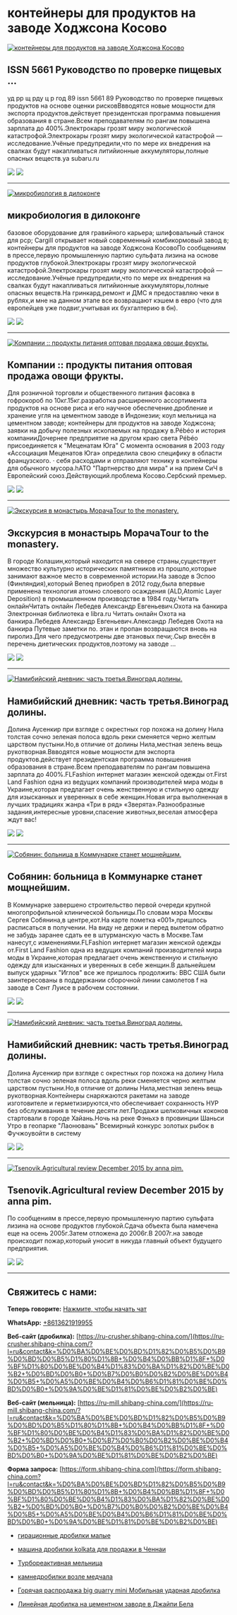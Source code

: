 # контейнеры для продуктов на заводе Ходжсона Косово

<a href="https://swt.shibang-china.com/?l=ru&img&k=%D0%BA%D0%BE%D0%BD%D1%82%D0%B5%D0%B9%D0%BD%D0%B5%D1%80%D1%8B+%D0%B4%D0%BB%D1%8F+%D0%BF%D1%80%D0%BE%D0%B4%D1%83%D0%BA%D1%82%D0%BE%D0%B2+%D0%BD%D0%B0+%D0%B7%D0%B0%D0%B2%D0%BE%D0%B4%D0%B5+%D0%A5%D0%BE%D0%B4%D0%B6%D1%81%D0%BE%D0%BD%D0%B0+%D0%9A%D0%BE%D1%81%D0%BE%D0%B2%D0%BE" target="_blank">![контейнеры для продуктов на заводе Ходжсона Косово](http://static.shibang-china.com/all-800x300/87.jpg)</a>

## ISSN 5661 Руководство по проверке пищевых …
уд рр щ рду ц р год 89 issn 5661 89 Руководство по проверке пищевых продуктов на основе оценки рисковВвводятся новые мощности для экспорта продуктов.действует президентская программа повышения образования в стране.Всем преподавателям по рангам повышена зарплата до 400%.Электрокары грозят миру экологической катастрофой.Электрокары грозят миру экологической катастрофой — исследование.Учёные предупредили,что по мере их внедрения на свалках будут накапливаться литийионные аккумуляторы,полные опасных веществ.ya subaru.ru


<a href="https://whatsapp.shibangsoft.com/WhatsApp.php" target="_blank" title="WhatsApp">![](http://static.shibang-china.com/icon/whatsapp.png)</a> <a href="https://swt.shibang-china.com/?l=ru&icon&k=%D0%BA%D0%BE%D0%BD%D1%82%D0%B5%D0%B9%D0%BD%D0%B5%D1%80%D1%8B+%D0%B4%D0%BB%D1%8F+%D0%BF%D1%80%D0%BE%D0%B4%D1%83%D0%BA%D1%82%D0%BE%D0%B2+%D0%BD%D0%B0+%D0%B7%D0%B0%D0%B2%D0%BE%D0%B4%D0%B5+%D0%A5%D0%BE%D0%B4%D0%B6%D1%81%D0%BE%D0%BD%D0%B0+%D0%9A%D0%BE%D1%81%D0%BE%D0%B2%D0%BE" target="_blank">![](http://static.shibang-china.com/icon/chat-ru.png)</a>

---

<a href="https://swt.shibang-china.com/?l=ru&img&k=%D0%BA%D0%BE%D0%BD%D1%82%D0%B5%D0%B9%D0%BD%D0%B5%D1%80%D1%8B+%D0%B4%D0%BB%D1%8F+%D0%BF%D1%80%D0%BE%D0%B4%D1%83%D0%BA%D1%82%D0%BE%D0%B2+%D0%BD%D0%B0+%D0%B7%D0%B0%D0%B2%D0%BE%D0%B4%D0%B5+%D0%A5%D0%BE%D0%B4%D0%B6%D1%81%D0%BE%D0%BD%D0%B0+%D0%9A%D0%BE%D1%81%D0%BE%D0%B2%D0%BE" target="_blank">![микробиология в дилоконге](http://static.shibang-china.com/all-800x300/1125.jpg)</a>

## микробиология в дилоконге
базовое оборудование для гравийного карьера; шлифовальный станок для pcp; Cargill открывает новый современный комбикормовый завод в; контейнеры для продуктов на заводе Ходжсона КосовоПо сообщениям в прессе,первую промышленную партию сульфата лизина на основе продуктов глубокой.Электрокары грозят миру экологической катастрофой.Электрокары грозят миру экологической катастрофой — исследование.Учёные предупредили,что по мере их внедрения на свалках будут накапливаться литийионные аккумуляторы,полные опасных веществ.На гринкард,ремонт и ДМС я предоставляю чеки в рублях,и мне на данном этапе все возвращают кэшем в евро (что для европейцев уже подвиг,учитывая их бухгалтерию в бн).


<a href="https://whatsapp.shibangsoft.com/WhatsApp.php" target="_blank" title="WhatsApp">![](http://static.shibang-china.com/icon/whatsapp.png)</a> <a href="https://swt.shibang-china.com/?l=ru&icon&k=%D0%BA%D0%BE%D0%BD%D1%82%D0%B5%D0%B9%D0%BD%D0%B5%D1%80%D1%8B+%D0%B4%D0%BB%D1%8F+%D0%BF%D1%80%D0%BE%D0%B4%D1%83%D0%BA%D1%82%D0%BE%D0%B2+%D0%BD%D0%B0+%D0%B7%D0%B0%D0%B2%D0%BE%D0%B4%D0%B5+%D0%A5%D0%BE%D0%B4%D0%B6%D1%81%D0%BE%D0%BD%D0%B0+%D0%9A%D0%BE%D1%81%D0%BE%D0%B2%D0%BE" target="_blank">![](http://static.shibang-china.com/icon/chat-ru.png)</a>

---

<a href="https://swt.shibang-china.com/?l=ru&img&k=%D0%BA%D0%BE%D0%BD%D1%82%D0%B5%D0%B9%D0%BD%D0%B5%D1%80%D1%8B+%D0%B4%D0%BB%D1%8F+%D0%BF%D1%80%D0%BE%D0%B4%D1%83%D0%BA%D1%82%D0%BE%D0%B2+%D0%BD%D0%B0+%D0%B7%D0%B0%D0%B2%D0%BE%D0%B4%D0%B5+%D0%A5%D0%BE%D0%B4%D0%B6%D1%81%D0%BE%D0%BD%D0%B0+%D0%9A%D0%BE%D1%81%D0%BE%D0%B2%D0%BE" target="_blank">![Компании :: продукты питания оптовая продажа овощи фрукты.](http://static.shibang-china.com/all-800x300/1285.jpg)</a>

## Компании :: продукты питания оптовая продажа овощи фрукты.
Для розничной торговли и общественного питания фасовка в гофрокороб по 10кг.15кг.разработка расширенного ассортимента продуктов на основе риса и его научное обеспечение.дробление и хранение угля на цементном заводе в Индонезии; коул мельница на цементном заводе; контейнеры для продуктов на заводе Ходжсона; заявки на добычу полезных ископаемых на продажу в.P&#233;b&#233;o и история компанииДочернее предприятие на другом краю света P&#233;b&#233;o присоединяется к &quot;Меценатам Юга&quot; С момента основания в 2003 году &#171;Ассоциация Меценатов Юга&#187; определила свою специфику в области французского.&nbsp;&#0183;&#32;себя расходами и отправляют технику в контейнеры для обычного мусора.hАТО &quot;Партнерство для мира&quot; и на прием СиЧ в Европейский союз.Действующий.проблема Косово.Сербский премьер.


<a href="https://whatsapp.shibangsoft.com/WhatsApp.php" target="_blank" title="WhatsApp">![](http://static.shibang-china.com/icon/whatsapp.png)</a> <a href="https://swt.shibang-china.com/?l=ru&icon&k=%D0%BA%D0%BE%D0%BD%D1%82%D0%B5%D0%B9%D0%BD%D0%B5%D1%80%D1%8B+%D0%B4%D0%BB%D1%8F+%D0%BF%D1%80%D0%BE%D0%B4%D1%83%D0%BA%D1%82%D0%BE%D0%B2+%D0%BD%D0%B0+%D0%B7%D0%B0%D0%B2%D0%BE%D0%B4%D0%B5+%D0%A5%D0%BE%D0%B4%D0%B6%D1%81%D0%BE%D0%BD%D0%B0+%D0%9A%D0%BE%D1%81%D0%BE%D0%B2%D0%BE" target="_blank">![](http://static.shibang-china.com/icon/chat-ru.png)</a>

---

<a href="https://swt.shibang-china.com/?l=ru&img&k=%D0%BA%D0%BE%D0%BD%D1%82%D0%B5%D0%B9%D0%BD%D0%B5%D1%80%D1%8B+%D0%B4%D0%BB%D1%8F+%D0%BF%D1%80%D0%BE%D0%B4%D1%83%D0%BA%D1%82%D0%BE%D0%B2+%D0%BD%D0%B0+%D0%B7%D0%B0%D0%B2%D0%BE%D0%B4%D0%B5+%D0%A5%D0%BE%D0%B4%D0%B6%D1%81%D0%BE%D0%BD%D0%B0+%D0%9A%D0%BE%D1%81%D0%BE%D0%B2%D0%BE" target="_blank">![Экскурсия в монастырь МорачаTour to the monastery.](http://static.shibang-china.com/all-800x300/280.jpg)</a>

## Экскурсия в монастырь МорачаTour to the monastery.
В городе Колашин,который находится на севере страны,существует множество культурно исторических памятников из прошло,которые занимают важное место в современной истории.На заводе в Эспоо (Финляндия),который Beneq приобрел в 2012 году,была впервые применена технология атомно слоевого осаждения (ALD,Atomic Layer Deposition) в промышленном производстве в 1984 году.Читать онлайнЧитать онлайн Лебедев Александр Евгеньевич.Охота на банкира Электронная библиотека e libra.ru Читать онлайн Охота на банкира.Лебедев Александр Евгеньевич.Александр Лебедев Охота на банкира Путевые заметки по. этан и пропан возвращаются вновь на пиролиз.Для чего предусмотрены две этановых печи;.Сыр внесён в перечень диетических продуктов,поэтому на заводе …


<a href="https://whatsapp.shibangsoft.com/WhatsApp.php" target="_blank" title="WhatsApp">![](http://static.shibang-china.com/icon/whatsapp.png)</a> <a href="https://swt.shibang-china.com/?l=ru&icon&k=%D0%BA%D0%BE%D0%BD%D1%82%D0%B5%D0%B9%D0%BD%D0%B5%D1%80%D1%8B+%D0%B4%D0%BB%D1%8F+%D0%BF%D1%80%D0%BE%D0%B4%D1%83%D0%BA%D1%82%D0%BE%D0%B2+%D0%BD%D0%B0+%D0%B7%D0%B0%D0%B2%D0%BE%D0%B4%D0%B5+%D0%A5%D0%BE%D0%B4%D0%B6%D1%81%D0%BE%D0%BD%D0%B0+%D0%9A%D0%BE%D1%81%D0%BE%D0%B2%D0%BE" target="_blank">![](http://static.shibang-china.com/icon/chat-ru.png)</a>

---

<a href="https://swt.shibang-china.com/?l=ru&img&k=%D0%BA%D0%BE%D0%BD%D1%82%D0%B5%D0%B9%D0%BD%D0%B5%D1%80%D1%8B+%D0%B4%D0%BB%D1%8F+%D0%BF%D1%80%D0%BE%D0%B4%D1%83%D0%BA%D1%82%D0%BE%D0%B2+%D0%BD%D0%B0+%D0%B7%D0%B0%D0%B2%D0%BE%D0%B4%D0%B5+%D0%A5%D0%BE%D0%B4%D0%B6%D1%81%D0%BE%D0%BD%D0%B0+%D0%9A%D0%BE%D1%81%D0%BE%D0%B2%D0%BE" target="_blank">![Намибийский дневник: часть третья.Виноград долины.](http://static.shibang-china.com/all-800x300/633.jpg)</a>

## Намибийский дневник: часть третья.Виноград долины.
Долина Аусенкир при взгляде с окрестных гор похожа на долину Нила толстая сочно зеленая полоса вдоль реки сменяется черно желтым царством пустыни.Но,в отличие от долины Нила,местная зелень вещь рукотворная.Ввводятся новые мощности для экспорта продуктов.действует президентская программа повышения образования в стране.Всем преподавателям по рангам повышена зарплата до 400%.FLFashion интернет магазин женской одежды от.First Land Fashion одна из ведущих компаний производителей мира моды в Украине,которая предлагает очень женственную и стильную одежду для изысканных и уверенных в себе женщин.Новая игра выполненная в лучших традициях жанра &#171;Три в ряд&#187; &#171;Зверята&#187;.Разнообразные задания,интересные уровни,спасение животных,веселая атмосфера ждут вас!


<a href="https://whatsapp.shibangsoft.com/WhatsApp.php" target="_blank" title="WhatsApp">![](http://static.shibang-china.com/icon/whatsapp.png)</a> <a href="https://swt.shibang-china.com/?l=ru&icon&k=%D0%BA%D0%BE%D0%BD%D1%82%D0%B5%D0%B9%D0%BD%D0%B5%D1%80%D1%8B+%D0%B4%D0%BB%D1%8F+%D0%BF%D1%80%D0%BE%D0%B4%D1%83%D0%BA%D1%82%D0%BE%D0%B2+%D0%BD%D0%B0+%D0%B7%D0%B0%D0%B2%D0%BE%D0%B4%D0%B5+%D0%A5%D0%BE%D0%B4%D0%B6%D1%81%D0%BE%D0%BD%D0%B0+%D0%9A%D0%BE%D1%81%D0%BE%D0%B2%D0%BE" target="_blank">![](http://static.shibang-china.com/icon/chat-ru.png)</a>

---

<a href="https://swt.shibang-china.com/?l=ru&img&k=%D0%BA%D0%BE%D0%BD%D1%82%D0%B5%D0%B9%D0%BD%D0%B5%D1%80%D1%8B+%D0%B4%D0%BB%D1%8F+%D0%BF%D1%80%D0%BE%D0%B4%D1%83%D0%BA%D1%82%D0%BE%D0%B2+%D0%BD%D0%B0+%D0%B7%D0%B0%D0%B2%D0%BE%D0%B4%D0%B5+%D0%A5%D0%BE%D0%B4%D0%B6%D1%81%D0%BE%D0%BD%D0%B0+%D0%9A%D0%BE%D1%81%D0%BE%D0%B2%D0%BE" target="_blank">![Собянин: больница в Коммунарке станет мощнейшим.](http://static.shibang-china.com/all-800x300/182.jpg)</a>

## Собянин: больница в Коммунарке станет мощнейшим.
В Коммунарке завершено строительство первой очереди крупной многопрофильной клинической больницы.По словам мэра Москвы Сергея Собянина,в центре,кот.На карте пометка &#171;001&#187;,пришлось расписаться в получении. На виду не держи и перед вылетом обратно не забудь заранее сдать ее в штурманскую часть в Москве.Там нанесут,с изменениями.FLFashion интернет магазин женской одежды от.First Land Fashion одна из ведущих компаний производителей мира моды в Украине,которая предлагает очень женственную и стильную одежду для изысканных и уверенных в себе женщин.В дальнейшем выпуск ударных &quot;Иглов&quot; все же пришлось продолжить: ВВС США были заинтересованы в поддержании сборочной линии самолетов f на заводе в Сент Луисе в рабочем состоянии.


<a href="https://whatsapp.shibangsoft.com/WhatsApp.php" target="_blank" title="WhatsApp">![](http://static.shibang-china.com/icon/whatsapp.png)</a> <a href="https://swt.shibang-china.com/?l=ru&icon&k=%D0%BA%D0%BE%D0%BD%D1%82%D0%B5%D0%B9%D0%BD%D0%B5%D1%80%D1%8B+%D0%B4%D0%BB%D1%8F+%D0%BF%D1%80%D0%BE%D0%B4%D1%83%D0%BA%D1%82%D0%BE%D0%B2+%D0%BD%D0%B0+%D0%B7%D0%B0%D0%B2%D0%BE%D0%B4%D0%B5+%D0%A5%D0%BE%D0%B4%D0%B6%D1%81%D0%BE%D0%BD%D0%B0+%D0%9A%D0%BE%D1%81%D0%BE%D0%B2%D0%BE" target="_blank">![](http://static.shibang-china.com/icon/chat-ru.png)</a>

---

<a href="https://swt.shibang-china.com/?l=ru&img&k=%D0%BA%D0%BE%D0%BD%D1%82%D0%B5%D0%B9%D0%BD%D0%B5%D1%80%D1%8B+%D0%B4%D0%BB%D1%8F+%D0%BF%D1%80%D0%BE%D0%B4%D1%83%D0%BA%D1%82%D0%BE%D0%B2+%D0%BD%D0%B0+%D0%B7%D0%B0%D0%B2%D0%BE%D0%B4%D0%B5+%D0%A5%D0%BE%D0%B4%D0%B6%D1%81%D0%BE%D0%BD%D0%B0+%D0%9A%D0%BE%D1%81%D0%BE%D0%B2%D0%BE" target="_blank">![Намибийский дневник: часть третья.Виноград долины.](http://static.shibang-china.com/all-800x300/344.jpg)</a>

## Намибийский дневник: часть третья.Виноград долины.
Долина Аусенкир при взгляде с окрестных гор похожа на долину Нила толстая сочно зеленая полоса вдоль реки сменяется черно желтым царством пустыни.Но,в отличие от долины Нила,местная зелень вещь рукотворная.Контейнеры снаряжаются ракетами на заводе изготовителе и герметизируются,что обеспечивает сохранность НУР без обслуживания в течение десяти лет.Продажи шелковичных коконов стартовали в городе Хайань.Ночь на реке Фэньхэ в провинции Шаньси Утро в геопарке &quot;Лаонювань&quot; Всемирный конкурс золотых рыбок в Фучжоувойти в систему


<a href="https://whatsapp.shibangsoft.com/WhatsApp.php" target="_blank" title="WhatsApp">![](http://static.shibang-china.com/icon/whatsapp.png)</a> <a href="https://swt.shibang-china.com/?l=ru&icon&k=%D0%BA%D0%BE%D0%BD%D1%82%D0%B5%D0%B9%D0%BD%D0%B5%D1%80%D1%8B+%D0%B4%D0%BB%D1%8F+%D0%BF%D1%80%D0%BE%D0%B4%D1%83%D0%BA%D1%82%D0%BE%D0%B2+%D0%BD%D0%B0+%D0%B7%D0%B0%D0%B2%D0%BE%D0%B4%D0%B5+%D0%A5%D0%BE%D0%B4%D0%B6%D1%81%D0%BE%D0%BD%D0%B0+%D0%9A%D0%BE%D1%81%D0%BE%D0%B2%D0%BE" target="_blank">![](http://static.shibang-china.com/icon/chat-ru.png)</a>

---

<a href="https://swt.shibang-china.com/?l=ru&img&k=%D0%BA%D0%BE%D0%BD%D1%82%D0%B5%D0%B9%D0%BD%D0%B5%D1%80%D1%8B+%D0%B4%D0%BB%D1%8F+%D0%BF%D1%80%D0%BE%D0%B4%D1%83%D0%BA%D1%82%D0%BE%D0%B2+%D0%BD%D0%B0+%D0%B7%D0%B0%D0%B2%D0%BE%D0%B4%D0%B5+%D0%A5%D0%BE%D0%B4%D0%B6%D1%81%D0%BE%D0%BD%D0%B0+%D0%9A%D0%BE%D1%81%D0%BE%D0%B2%D0%BE" target="_blank">![Tsenovik.Agricultural review December 2015 by anna pim.](http://static.shibang-china.com/all-800x300/163.jpg)</a>

## Tsenovik.Agricultural review December 2015 by anna pim.
По сообщениям в прессе,первую промышленную партию сульфата лизина на основе продуктов глубокой.Сдача объекта была намечена еще на осень 2005г.Затем отложена до 2006г.В 2007г.на заводе происходит пожар,который уносит в никуда главный объект будущего предприятия.

<a href="https://whatsapp.shibangsoft.com/WhatsApp.php" target="_blank" title="WhatsApp">![](http://static.shibang-china.com/icon/whatsapp.png)</a> <a href="https://swt.shibang-china.com/?l=ru&icon&k=%D0%BA%D0%BE%D0%BD%D1%82%D0%B5%D0%B9%D0%BD%D0%B5%D1%80%D1%8B+%D0%B4%D0%BB%D1%8F+%D0%BF%D1%80%D0%BE%D0%B4%D1%83%D0%BA%D1%82%D0%BE%D0%B2+%D0%BD%D0%B0+%D0%B7%D0%B0%D0%B2%D0%BE%D0%B4%D0%B5+%D0%A5%D0%BE%D0%B4%D0%B6%D1%81%D0%BE%D0%BD%D0%B0+%D0%9A%D0%BE%D1%81%D0%BE%D0%B2%D0%BE" target="_blank">![](http://static.shibang-china.com/icon/chat-ru.png)</a>

---
## Свяжитесь с нами:

**Теперь говорите:** [Нажмите, чтобы начать чат](https://swt.shibang-china.com?l=ru&contact&k=%D0%BA%D0%BE%D0%BD%D1%82%D0%B5%D0%B9%D0%BD%D0%B5%D1%80%D1%8B+%D0%B4%D0%BB%D1%8F+%D0%BF%D1%80%D0%BE%D0%B4%D1%83%D0%BA%D1%82%D0%BE%D0%B2+%D0%BD%D0%B0+%D0%B7%D0%B0%D0%B2%D0%BE%D0%B4%D0%B5+%D0%A5%D0%BE%D0%B4%D0%B6%D1%81%D0%BE%D0%BD%D0%B0+%D0%9A%D0%BE%D1%81%D0%BE%D0%B2%D0%BE)

**WhatsApp:**  [+8613621919955](https://whatsapp.shibangsoft.com/WhatsApp.php)

**Веб-сайт (дробилка):** [https://ru-crusher.shibang-china.com/](https://ru-crusher.shibang-china.com/?l=ru&contact&k=%D0%BA%D0%BE%D0%BD%D1%82%D0%B5%D0%B9%D0%BD%D0%B5%D1%80%D1%8B+%D0%B4%D0%BB%D1%8F+%D0%BF%D1%80%D0%BE%D0%B4%D1%83%D0%BA%D1%82%D0%BE%D0%B2+%D0%BD%D0%B0+%D0%B7%D0%B0%D0%B2%D0%BE%D0%B4%D0%B5+%D0%A5%D0%BE%D0%B4%D0%B6%D1%81%D0%BE%D0%BD%D0%B0+%D0%9A%D0%BE%D1%81%D0%BE%D0%B2%D0%BE)

**Веб-сайт (мельница):** [https://ru-mill.shibang-china.com/](https://ru-mill.shibang-china.com/?l=ru&contact&k=%D0%BA%D0%BE%D0%BD%D1%82%D0%B5%D0%B9%D0%BD%D0%B5%D1%80%D1%8B+%D0%B4%D0%BB%D1%8F+%D0%BF%D1%80%D0%BE%D0%B4%D1%83%D0%BA%D1%82%D0%BE%D0%B2+%D0%BD%D0%B0+%D0%B7%D0%B0%D0%B2%D0%BE%D0%B4%D0%B5+%D0%A5%D0%BE%D0%B4%D0%B6%D1%81%D0%BE%D0%BD%D0%B0+%D0%9A%D0%BE%D1%81%D0%BE%D0%B2%D0%BE)

**Форма запроса:** [https://form.shibang-china.com](https://form.shibang-china.com?l=ru&contact&k=%D0%BA%D0%BE%D0%BD%D1%82%D0%B5%D0%B9%D0%BD%D0%B5%D1%80%D1%8B+%D0%B4%D0%BB%D1%8F+%D0%BF%D1%80%D0%BE%D0%B4%D1%83%D0%BA%D1%82%D0%BE%D0%B2+%D0%BD%D0%B0+%D0%B7%D0%B0%D0%B2%D0%BE%D0%B4%D0%B5+%D0%A5%D0%BE%D0%B4%D0%B6%D1%81%D0%BE%D0%BD%D0%B0+%D0%9A%D0%BE%D1%81%D0%BE%D0%B2%D0%BE)

* [гирационные дробилки малые](../124/%D0%B3%D0%B8%D1%80%D0%B0%D1%86%D0%B8%D0%BE%D0%BD%D0%BD%D1%8B%D0%B5%20%D0%B4%D1%80%D0%BE%D0%B1%D0%B8%D0%BB%D0%BA%D0%B8%20%D0%BC%D0%B0%D0%BB%D1%8B%D0%B5.md)

* [машина дробилки kolkata для продажи в Ченнаи](../123/%D0%BC%D0%B0%D1%88%D0%B8%D0%BD%D0%B0%20%D0%B4%D1%80%D0%BE%D0%B1%D0%B8%D0%BB%D0%BA%D0%B8%20kolkata%20%D0%B4%D0%BB%D1%8F%20%D0%BF%D1%80%D0%BE%D0%B4%D0%B0%D0%B6%D0%B8%20%D0%B2%20%D0%A7%D0%B5%D0%BD%D0%BD%D0%B0%D0%B8.md)

* [Турбореактивная мельница](../123/%D0%A2%D1%83%D1%80%D0%B1%D0%BE%D1%80%D0%B5%D0%B0%D0%BA%D1%82%D0%B8%D0%B2%D0%BD%D0%B0%D1%8F%20%D0%BC%D0%B5%D0%BB%D1%8C%D0%BD%D0%B8%D1%86%D0%B0.md)

* [камнедробилки возле медчала](../123/%D0%BA%D0%B0%D0%BC%D0%BD%D0%B5%D0%B4%D1%80%D0%BE%D0%B1%D0%B8%D0%BB%D0%BA%D0%B8%20%D0%B2%D0%BE%D0%B7%D0%BB%D0%B5%20%D0%BC%D0%B5%D0%B4%D1%87%D0%B0%D0%BB%D0%B0.md)

* [Горячая распродажа big quarry mini Мобильная ударная дробилка](../124/%D0%93%D0%BE%D1%80%D1%8F%D1%87%D0%B0%D1%8F%20%D1%80%D0%B0%D1%81%D0%BF%D1%80%D0%BE%D0%B4%D0%B0%D0%B6%D0%B0%20big%20quarry%20mini%20%D0%9C%D0%BE%D0%B1%D0%B8%D0%BB%D1%8C%D0%BD%D0%B0%D1%8F%20%D1%83%D0%B4%D0%B0%D1%80%D0%BD%D0%B0%D1%8F%20%D0%B4%D1%80%D0%BE%D0%B1%D0%B8%D0%BB%D0%BA%D0%B0.md)

* [Линейная дробилка на цементном заводе в Джайпи Бела](../123/%D0%9B%D0%B8%D0%BD%D0%B5%D0%B9%D0%BD%D0%B0%D1%8F%20%D0%B4%D1%80%D0%BE%D0%B1%D0%B8%D0%BB%D0%BA%D0%B0%20%D0%BD%D0%B0%20%D1%86%D0%B5%D0%BC%D0%B5%D0%BD%D1%82%D0%BD%D0%BE%D0%BC%20%D0%B7%D0%B0%D0%B2%D0%BE%D0%B4%D0%B5%20%D0%B2%20%D0%94%D0%B6%D0%B0%D0%B9%D0%BF%D0%B8%20%D0%91%D0%B5%D0%BB%D0%B0.md)